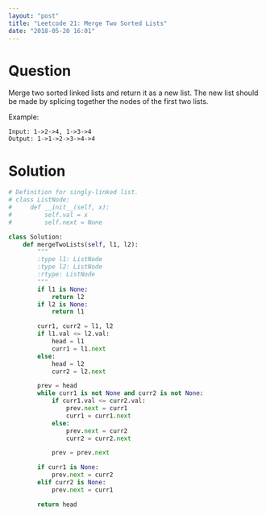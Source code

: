 ```yaml
---
layout: "post"
title: "Leetcode 21: Merge Two Sorted Lists"
date: "2018-05-20 16:01"
---
```


# Question
Merge two sorted linked lists and return it as a new list. The new list should be made by splicing together the nodes of the first two lists.

Example:
```
Input: 1->2->4, 1->3->4
Output: 1->1->2->3->4->4
```

# Solution
```python
# Definition for singly-linked list.
# class ListNode:
#     def __init__(self, x):
#         self.val = x
#         self.next = None

class Solution:
    def mergeTwoLists(self, l1, l2):
        """
        :type l1: ListNode
        :type l2: ListNode
        :rtype: ListNode
        """
        if l1 is None:
            return l2
        if l2 is None:
            return l1

        curr1, curr2 = l1, l2
        if l1.val <= l2.val:
            head = l1
            curr1 = l1.next
        else:
            head = l2
            curr2 = l2.next

        prev = head
        while curr1 is not None and curr2 is not None:
            if curr1.val <= curr2.val:
                prev.next = curr1
                curr1 = curr1.next
            else:
                prev.next = curr2
                curr2 = curr2.next

            prev = prev.next

        if curr1 is None:
            prev.next = curr2
        elif curr2 is None:
            prev.next = curr1

        return head

```
